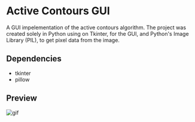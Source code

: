 # Active Contours GUI
A GUI impelementation of the active contours algorithm. The project was created solely in Python using on Tkinter, for the GUI, and Python's Image Library (PIL), to get pixel data from the image.

## Dependencies
- tkinter
- pillow

## Preview
![gif](pictures/active_contours_gif.gif)
